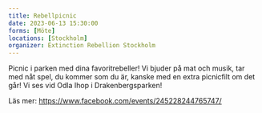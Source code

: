 ```yaml
---
title: Rebellpicnic
date: 2023-06-13 15:30:00
forms: [Möte]
locations: [Stockholm]
organizer: Extinction Rebellion Stockholm
---
```

Picnic i parken med dina favoritrebeller! Vi bjuder på mat och musik, tar med nåt spel, du kommer som du är, kanske med en extra picnicfilt om det går! Vi ses vid Odla Ihop i Drakenbergsparken! 

Läs mer: https://www.facebook.com/events/245228244765747/
